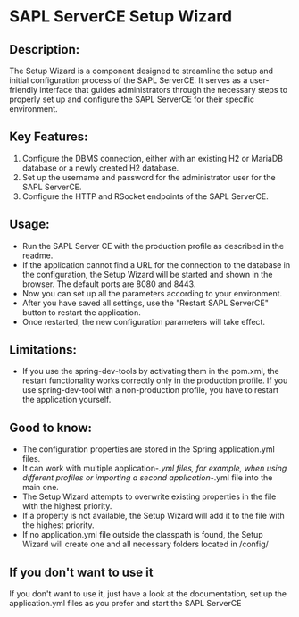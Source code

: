 # SAPL ServerCE Setup Wizard

## Description:
The Setup Wizard is a component designed to streamline the setup and initial configuration process of the SAPL ServerCE. It serves as a user-friendly interface that guides administrators through the necessary steps to properly set up and configure the SAPL ServerCE for their specific environment.

## Key Features:
1. Configure the DBMS connection, either with an existing H2 or MariaDB database or a newly created H2 database.
2. Set up the username and password for the administrator user for the SAPL ServerCE.
3. Configure the HTTP and RSocket endpoints of the SAPL ServerCE.

## Usage:
- Run the SAPL Server CE with the production profile as described in the readme.
- If the application cannot find a URL for the connection to the database in the configuration, the Setup Wizard will be started and shown in the browser. The default ports are 8080 and 8443.
- Now you can set up all the parameters according to your environment.
- After you have saved all settings, use the "Restart SAPL ServerCE" button to restart the application.
- Once restarted, the new configuration parameters will take effect.

## Limitations:
- If you use the spring-dev-tools by activating them in the pom.xml, the restart functionality works correctly only in the production profile. If you use spring-dev-tool with a non-production profile, you have to restart the application yourself.

## Good to know:
- The configuration properties are stored in the Spring application.yml files.
- It can work with multiple application-*.yml files, for example, when using different profiles or importing a second application-*.yml file into the main one.
- The Setup Wizard attempts to overwrite existing properties in the file with the highest priority.
- If a property is not available, the Setup Wizard will add it to the file with the highest priority.
- If no application.yml file outside the classpath is found, the Setup Wizard will create one and all necessary folders located in <working-dir>/config/

## If you don't want to use it
If you don't want to use it, just have a look at the documentation, set up the application.yml files as you prefer and start the SAPL ServerCE
